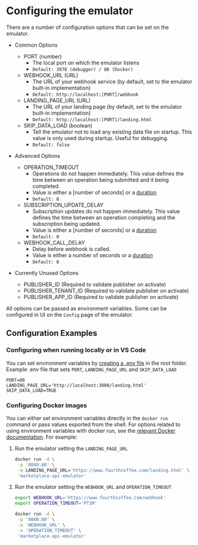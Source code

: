 # Configuring the emulator

There are a number of configuration options that can be set on the emulator.

- Common Options

  - PORT (number)
    - The local port on which the emulator listens
    - `Default: 3978 (debugger) / 80 (Docker)`
  - WEBHOOK_URL (URL)
    - The URL of your webhook service (by default, set to the emulator built-in implementation)
    - `Default: http://localhost:[PORT]/webhook`
  - LANDING_PAGE_URL (URL)
    - The URL of your landing page (by default, set to the emulator built-in implementation)
    - `Default: http://localhost:[PORT]/landing.html`
  - SKIP_DATA_LOAD (boolean)
    - Tell the emulator not to load any existing data file on startup. This value is only used during startup. Useful for debugging.
    - `Default: false`

- Advanced Options

  - OPERATION_TIMEOUT
    - Operations do not happen immediately. This value defines the time between an operation being submitted and it being completed.
    - Value is either a [number of seconds] or a [duration](https://en.wikipedia.org/wiki/ISO_8601#Durations)
    - `Default: 0`
  - SUBSCRIPTION_UPDATE_DELAY
    - Subscription updates do not happen immediately. This value defines the time between an operation completing and the subscription being updated.
    - Value is either a [number of seconds] or a [duration](https://en.wikipedia.org/wiki/ISO_8601#Durations)
    - `Default: 0`
  - WEBHOOK_CALL_DELAY
    - Delay before webhook is called.
    - Value is either a number of seconds or a [duration](https://en.wikipedia.org/wiki/ISO_8601#Durations)
    - `Default: 0`

- Currently Unused Options
  - PUBLISHER_ID (Required to validate publisher on activate)
  - PUBLISHER_TENANT_ID (Required to validate publisher on activate)
  - PUBLISHER_APP_ID (Required to validate publisher on activate)

All options can be passed as environment variables. Some can be configured in UI on the `Config` page of the emulator.

## Configuration Examples

### Configuring when running locally or in VS Code

You can set environment variables by [creating a .env file](https://nodejs.dev/en/learn/how-to-read-environment-variables-from-nodejs/) in the root folder. Example .env file that sets `PORT`, `LANDING_PAGE_URL` and `SKIP_DATA_LOAD`

```text
PORT=80
LANDING_PAGE_URL='http://localhost:3000/landing.html'
SKIP_DATA_LOAD=TRUE
```

### Configuring Docker images

You can either set environment variables directly in the `docker run` command or pass values exported from the shell. For options related to using environment variables with docker run, see the [relevant Docker documentation](https://docs.docker.com/engine/reference/commandline/run/#-set-environment-variables--e---env---env-file). For example:

1. Run the emulator setting the `LANDING_PAGE_URL`

   ```bash
   docker run -d \
    -p '8080:80' \
    -e LANDING_PAGE_URL='https://www.fourthcoffee.com/landing.html' \
    'marketplace-api-emulator'
   ```

1. Run the emulator setting the `WEBHOOK_URL` and `OPERATION_TIMEOUT`

   ```bash  
   export WEBHOOK_URL='https://www.fourthcoffee.com/webhook'
   export OPERATION_TIMEOUT='PT1M'

   docker run -d \
    -p '8080:80' \
    -e 'WEBHOOK_URL' \
    -e 'OPERATION_TIMEOUT' \
    'marketplace-api-emulator'
   ```
